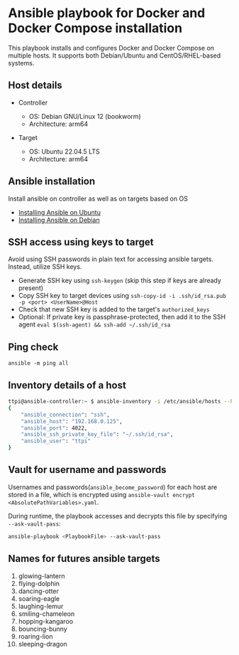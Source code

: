 # Ansible playbook for Docker and Docker Compose installation
This playbook installs and configures Docker and Docker Compose on multiple hosts.
It supports both Debian/Ubuntu and CentOS/RHEL-based systems.

## Host details
* Controller
    * OS: Debian GNU/Linux 12 (bookworm)
    * Architecture: arm64

* Target
    * OS: Ubuntu 22.04.5 LTS
    * Architecture: arm64

## Ansible installation
Install ansible on controller as well as on targets based on OS
* [Installing Ansible on Ubuntu](https://docs.ansible.com/ansible/latest/installation_guide/installation_distros.html#installing-ansible-on-ubuntu)
* [Installing Ansible on Debian](https://docs.ansible.com/ansible/latest/installation_guide/installation_distros.html#installing-ansible-on-debian)


## SSH access using keys to target
Avoid using SSH passwords in plain text for accessing ansible targets. Instead, utilize SSH keys.

* Generate SSH key using `ssh-keygen` (skip this step if keys are already present)
* Copy SSH key to target devices using `ssh-copy-id -i .ssh/id_rsa.pub -p <port> <UserName>@Host` 
* Check that new SSH key is added to the target's `authorized_keys`
* Optional: If private key is passphrase-protected, then add it to the SSH agent `eval $(ssh-agent) && ssh-add ~/.ssh/id_rsa` 

## Ping check
`ansible -m ping all`

## Inventory details of a host
```bash
ttpi@ansible-controller:~ $ ansible-inventory -i /etc/ansible/hosts --host target
{
    "ansible_connection": "ssh",
    "ansible_host": "192.168.0.125",
    "ansible_port": 4022,
    "ansible_ssh_private_key_file": "~/.ssh/id_rsa",
    "ansible_user": "ttpi"
}
```

## Vault for username and passwords
Usernames and passwords(`ansible_become_password`) for each host are stored in a file, which is encrypted using `ansible-vault encrypt <AbsolutePathVariables>.yaml`. 

During runtime, the playbook accesses and decrypts this file by specifying `--ask-vault-pass`:

```bash
ansible-playbook <PlaybookFile> --ask-vault-pass
```


## Names for futures ansible targets
1. glowing-lantern
2. flying-dolphin
3. dancing-otter
4. soaring-eagle
5. laughing-lemur
6. smiling-chameleon
7. hopping-kangaroo
8. bouncing-bunny
9. roaring-lion
10. sleeping-dragon
